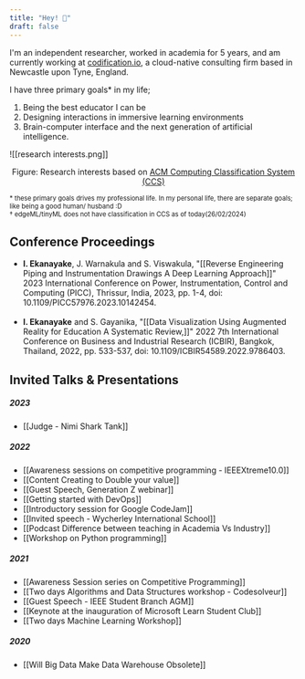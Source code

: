 ```yaml
---
title: "Hey! 👋"
draft: false
---
```

I'm an independent researcher, worked in academia for 5 years, and am currently working at [codification.io](https://codification.io/), a cloud-native consulting firm based in Newcastle upon Tyne, England. 

I have three primary goals* in my life;

1. Being the best educator I can be
2. Designing interactions in immersive learning environments
3. Brain-computer interface and the next generation of artificial intelligence.

![[research interests.png]]
<p style="text-align: center;">
  Figure: Research interests based on 
  <a href="https://www.acm.org/publications/class-2012" target="_blank">ACM Computing Classification System (CCS)</a>
</p>

<span style="font-size:0.8em;"> * these primary goals drives my professional life. In my personal life, there are separate goals; like being a good human/ husband :D</br>† edgeML/tinyML does not have classification in CCS as of today(26/02/2024)</span>

## Conference Proceedings

* **I. Ekanayake**, J. Warnakula and S. Viswakula, "[[Reverse Engineering Piping and Instrumentation Drawings A Deep Learning Approach]]" 2023 International Conference on Power, Instrumentation, Control and Computing (PICC), Thrissur, India, 2023, pp. 1-4, doi: 10.1109/PICC57976.2023.10142454. 
</br></br>
* **I. Ekanayake** and S. Gayanika, "[[Data Visualization Using Augmented Reality for Education A Systematic Review,]]" 2022 7th International Conference on Business and Industrial Research (ICBIR), Bangkok, Thailand, 2022, pp. 533-537, doi: 10.1109/ICBIR54589.2022.9786403. 

## Invited Talks & Presentations

##### 2023
* [[Judge - Nimi Shark Tank]]

##### 2022
* [[Awareness sessions on competitive programming - IEEEXtreme10.0]]
* [[Content Creating to Double your value]]
* [[Guest Speech, Generation Z webinar]]
* [[Getting started with DevOps]]
* [[Introductory session for Google CodeJam]]
* [[Invited speech - Wycherley International School]]
* [[Podcast Difference between teaching in Academia Vs Industry]]
* [[Workshop on Python programming]]

##### 2021
* [[Awareness Session series on Competitive Programming]]
* [[Two days Algorithms and Data Structures workshop - Codesolveur]]
* [[Guest Speech - IEEE Student Branch AGM]]
* [[Keynote at the inauguration of Microsoft Learn Student Club]]
* [[Two days Machine Learning Workshop]]

##### 2020
* [[Will Big Data Make Data Warehouse Obsolete]]





